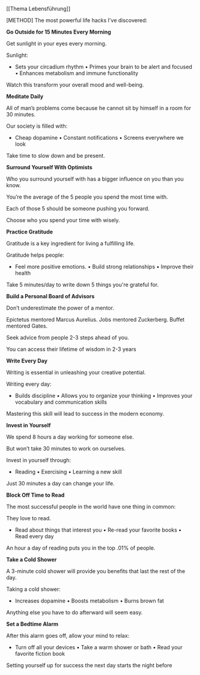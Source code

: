 [[Thema Lebensführung]]

[METHOD] The most powerful life hacks I've discovered:

**Go Outside for 15 Minutes Every Morning**

Get sunlight in your eyes every morning.

Sunlight:

- Sets your circadium rhythm
• Primes your brain to be alert and focused
• Enhances metabolism and immune functionality

Watch this transform your overall mood and well-being.

**Meditate Daily**

All of man’s problems come because he cannot sit by himself in a room for 30 minutes.

Our society is filled with:

- Cheap dopamine
• Constant notifications
• Screens everywhere we look

Take time to slow down and be present.

**Surround Yourself With Optimists**

Who you surround yourself with has a bigger influence on you than you know.

You’re the average of the 5 people you spend the most time with.

Each of those 5 should be someone pushing you forward.

Choose who you spend your time with wisely.

**Practice Gratitude**

Gratitude is a key ingredient for living a fulfilling life.

Gratitude helps people:

- Feel more positive emotions.
• Build strong relationships
• Improve their health

Take 5 minutes/day to write down 5 things you're grateful for.

**Build a Personal Board of Advisors**

Don’t underestimate the power of a mentor.

Epictetus mentored Marcus Aurelius.
Jobs mentored Zuckerberg.
Buffet mentored Gates.

Seek advice from people 2-3 steps ahead of you.

You can access their lifetime of wisdom in 2-3 years

**Write Every Day**

Writing is essential in unleashing your creative potential.

Writing every day:

- Builds discipline
• Allows you to organize your thinking
• Improves your vocabulary and communication skills

Mastering this skill will lead to success in the modern economy.

**Invest in Yourself**

We spend 8 hours a day working for someone else.

But won’t take 30 minutes to work on ourselves.

Invest in yourself through:

- Reading
• Exercising
• Learning a new skill

Just 30 minutes a day can change your life.

**Block Off Time to Read**

The most successful people in the world have one thing in common:

They love to read.

- Read about things that interest you
• Re-read your favorite books
• Read every day

An hour a day of reading puts you in the top .01% of people.

**Take a Cold Shower**

A 3-minute cold shower will provide you benefits that last the rest of the day.

Taking a cold shower:

- Increases dopamine
• Boosts metabolism
• Burns brown fat

Anything else you have to do afterward will seem easy.

**Set a Bedtime Alarm**

After this alarm goes off, allow your mind to relax:

- Turn off all your devices
• Take a warm shower or bath
• Read your favorite fiction book

Setting yourself up for success the next day starts the night before